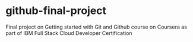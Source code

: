 # github-final-project
Final project on Getting started with Git and Github course on Coursera as part of IBM Full Stack Cloud Developer Certification
